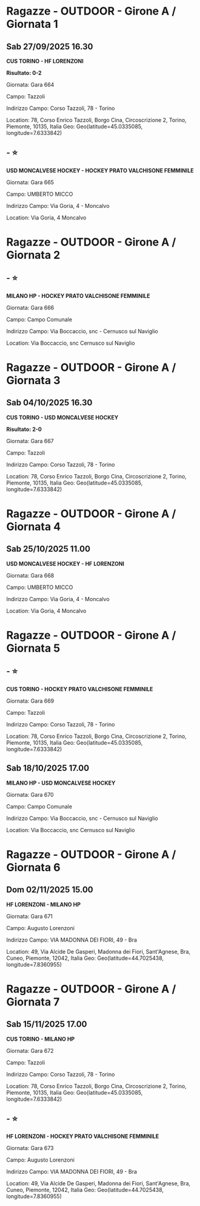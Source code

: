 # Ragazze - OUTDOOR  - Girone A / Giornata 1
## Sab 27/09/2025 16.30

<strong>CUS TORINO - HF LORENZONI</strong>

**Risultato: 0-2**

Giornata: Gara 664

Campo: Tazzoli 

Indirizzo Campo:  Corso Tazzoli, 78 - Torino

Location: 78, Corso Enrico Tazzoli, Borgo Cina, Circoscrizione 2, Torino, Piemonte, 10135, Italia
Geo: Geo(latitude=45.0335085, longitude=7.6333842)
<!-- VALCHISONE_END -->



<!-- VALCHISONE_START -->
## - ⭐

<strong>USD MONCALVESE HOCKEY - HOCKEY PRATO VALCHISONE FEMMINILE</strong>

Giornata: Gara 665

Campo: UMBERTO MICCO 

Indirizzo Campo:  Via Goria, 4 - Moncalvo

Location:  Via Goria, 4 Moncalvo
<!-- VALCHISONE_END -->


# Ragazze - OUTDOOR  - Girone A / Giornata 2
<!-- VALCHISONE_START -->
## - ⭐

<strong>MILANO HP - HOCKEY PRATO VALCHISONE FEMMINILE</strong>

Giornata: Gara 666

Campo: Campo Comunale 

Indirizzo Campo:  Via Boccaccio, snc - Cernusco sul Naviglio

Location:  Via Boccaccio, snc Cernusco sul Naviglio
<!-- VALCHISONE_END -->


# Ragazze - OUTDOOR  - Girone A / Giornata 3
## Sab 04/10/2025 16.30

<strong>CUS TORINO - USD MONCALVESE HOCKEY</strong>

**Risultato: 2-0**

Giornata: Gara 667

Campo: Tazzoli 

Indirizzo Campo:  Corso Tazzoli, 78 - Torino

Location: 78, Corso Enrico Tazzoli, Borgo Cina, Circoscrizione 2, Torino, Piemonte, 10135, Italia
Geo: Geo(latitude=45.0335085, longitude=7.6333842)
<!-- VALCHISONE_END -->


# Ragazze - OUTDOOR  - Girone A / Giornata 4
## Sab 25/10/2025 11.00

<strong>USD MONCALVESE HOCKEY - HF LORENZONI</strong>

Giornata: Gara 668

Campo: UMBERTO MICCO 

Indirizzo Campo:  Via Goria, 4 - Moncalvo

Location:  Via Goria, 4 Moncalvo
<!-- VALCHISONE_END -->


# Ragazze - OUTDOOR  - Girone A / Giornata 5
<!-- VALCHISONE_START -->
## - ⭐

<strong>CUS TORINO - HOCKEY PRATO VALCHISONE FEMMINILE</strong>

Giornata: Gara 669

Campo: Tazzoli 

Indirizzo Campo:  Corso Tazzoli, 78 - Torino

Location: 78, Corso Enrico Tazzoli, Borgo Cina, Circoscrizione 2, Torino, Piemonte, 10135, Italia
Geo: Geo(latitude=45.0335085, longitude=7.6333842)
<!-- VALCHISONE_END -->



## Sab 18/10/2025 17.00

<strong>MILANO HP - USD MONCALVESE HOCKEY</strong>

Giornata: Gara 670

Campo: Campo Comunale 

Indirizzo Campo:  Via Boccaccio, snc - Cernusco sul Naviglio

Location:  Via Boccaccio, snc Cernusco sul Naviglio
<!-- VALCHISONE_END -->


# Ragazze - OUTDOOR  - Girone A / Giornata 6
## Dom 02/11/2025 15.00

<strong>HF LORENZONI - MILANO HP</strong>

Giornata: Gara 671

Campo: Augusto Lorenzoni 

Indirizzo Campo:  VIA MADONNA DEI FIORI, 49 - Bra

Location: 49, Via Alcide De Gasperi, Madonna dei Fiori, Sant'Agnese, Bra, Cuneo, Piemonte, 12042, Italia
Geo: Geo(latitude=44.7025438, longitude=7.8360955)
<!-- VALCHISONE_END -->


# Ragazze - OUTDOOR  - Girone A / Giornata 7
## Sab 15/11/2025 17.00

<strong>CUS TORINO - MILANO HP</strong>

Giornata: Gara 672

Campo: Tazzoli 

Indirizzo Campo:  Corso Tazzoli, 78 - Torino

Location: 78, Corso Enrico Tazzoli, Borgo Cina, Circoscrizione 2, Torino, Piemonte, 10135, Italia
Geo: Geo(latitude=45.0335085, longitude=7.6333842)
<!-- VALCHISONE_END -->



<!-- VALCHISONE_START -->
## - ⭐

<strong>HF LORENZONI - HOCKEY PRATO VALCHISONE FEMMINILE</strong>

Giornata: Gara 673

Campo: Augusto Lorenzoni 

Indirizzo Campo:  VIA MADONNA DEI FIORI, 49 - Bra

Location: 49, Via Alcide De Gasperi, Madonna dei Fiori, Sant'Agnese, Bra, Cuneo, Piemonte, 12042, Italia
Geo: Geo(latitude=44.7025438, longitude=7.8360955)
<!-- VALCHISONE_END -->


